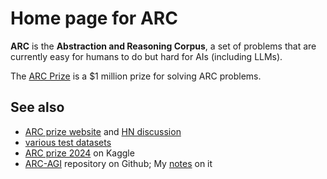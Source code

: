 # Home page for ARC

**ARC** is the **Abstraction and Reasoning Corpus**, a set of problems that are currently easy for humans to do but hard for AIs (including LLMs).

The [ARC Prize](https://arcprize.org/) is a $1 million prize for solving ARC problems.



## See also

* [ARC prize website](https://arcprize.org/blog/launch) and [HN discussion](https://news.ycombinator.com/item?id=40648960#40655344)
* [various test datasets](https://neoneye.github.io/arc/)
* [ARC prize 2024](https://www.kaggle.com/competitions/arc-prize-2024) on Kaggle
* [ARC-AGI](https://github.com/fchollet/ARC-AGI) repository on Github; My [notes](arc_agi_repository) on it
